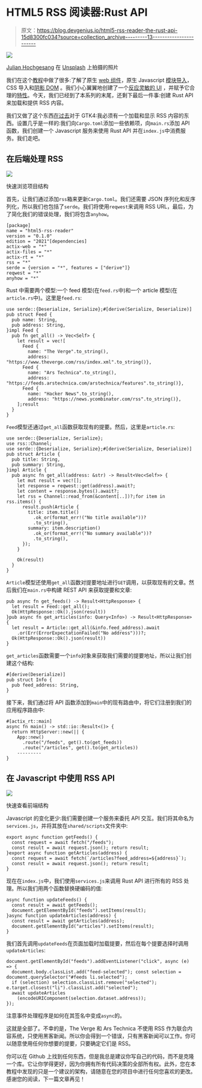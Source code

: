 # HTML5 RSS 阅读器:Rust API

> 原文：<https://blog.devgenius.io/html5-rss-reader-the-rust-api-15d8300fc034?source=collection_archive---------13----------------------->

![](img/5a69838a7539e43fc1384a200a9fa9f0.png)

[Julian Hochgesang](https://unsplash.com/es/@julianhochgesang?utm_source=medium&utm_medium=referral) 在 [Unsplash](https://unsplash.com?utm_source=medium&utm_medium=referral) 上拍摄的照片

我们在这个[教程](/initial-setup-for-a-rust-web-application-using-web-components-and-native-javascript-modules-ee832c062e8a)中做了很多:了解了原生 [web 组件](/html5-rss-reader-writing-the-first-web-components-949eec88dbf9)，原生 Javascript [模块导入](/html5-rss-reader-writing-specialized-web-components-8c8a972e681a)，CSS 导入和[阴影 DOM](/the-shadow-dom-of-an-html5-web-component-d99af7844192) 。我们小心翼翼地创建了一个[反应灵敏的 UI](/the-responsive-layout-for-our-rust-web-application-8fb46fe14c8f) ，并赋予它合理的[特性](/html5-rss-reader-filtering-the-custom-list-component-c3ba366c08fd)。今天，我们已经到了本系列的末尾，还剩下最后一件事:创建 Rust API 来加载和提供 RSS 内容。

我们又做了这个东西[在过去](/using-threads-and-messages-to-load-data-in-a-gtk4-widget-5e1da3b0621d)对于 GTK4:我必须有一个加载和显示 RSS 内容的东西。设置几乎是一样的:我们向`Cargo.toml`添加一些依赖项，向`main.rs`添加 API 函数，我们创建一个 Javascript 服务来使用 Rust API 并在`index.js`中消费服务。我们走吧。

## 在后端处理 RSS

![](img/0294287add2c6cc3e788fefc85adc6e4.png)

快速浏览项目结构

首先，让我们通过添加`rss`箱来更新`Cargo.toml`。我们还需要 JSON 序列化和反序列化，所以我们也包括了`serde`。我们将使用`reqwest`来调用 RSS URL，最后，为了简化我们的错误处理，我们将包含`anyhow`。

```
[package]
name = "html5-rss-reader"
version = "0.1.0"
edition = "2021"[dependencies]
actix-web = "*"
actix-files = "*"
actix-rt = "*"
rss = "*"
serde = {version = "*", features = ["derive"]}
reqwest = "*"
anyhow = "*"
```

Rust 中需要两个模型:一个 feed 模型(在`feed.rs`中)和一个 article 模型(在`article.rs`中)。这里是`feed.rs`:

```
use serde::{Deserialize, Serialize};#[derive(Serialize, Deserialize)]
pub struct Feed {
  pub name: String,
  pub address: String,
}impl Feed {
  pub fn get_all() -> Vec<Self> {
    let result = vec![
      Feed {
        name: "The Verge".to_string(),
        address: "https://www.theverge.com/rss/index.xml".to_string()},
      Feed {
        name: "Ars Technica".to_string(),
        address: "https://feeds.arstechnica.com/arstechnica/features".to_string()},
      Feed {
        name: "Hacker News".to_string(),
        address: "https://news.ycombinator.com/rss".to_string()},
    ];result
  }
}
```

`Feed`模型还通过`get_all`函数获取现有的提要。然后，这里是`article.rs`:

```
use serde::{Deserialize, Serialize};
use rss::Channel;
use serde::{Deserialize, Serialize};#[derive(Serialize, Deserialize)]
pub struct Article {
  pub title: String,
  pub summary: String,
}impl Article {
  pub async fn get_all(address: &str) -> Result<Vec<Self>> {
    let mut result = vec![];
    let response = reqwest::get(address).await?;
    let content = response.bytes().await?;
    let rss = Channel::read_from(&content[..])?;for item in rss.items() {
      result.push(Article {
        title: item.title()
          .ok_or(format_err!("No title available"))?
          .to_string(),
        summary: item.description()
          .ok_or(format_err!("No summary available"))?
          .to_string(),
      });
    }

    Ok(result)
  }
}
```

`Article`模型还使用`get_all`函数对提要地址进行`GET`调用，以获取现有的文章。然后我们在`main.rs`中构建 REST API 来获取提要和文章:

```
pub async fn get_feeds() -> Result<HttpResponse> {
  let result = Feed::get_all();
  Ok(HttpResponse::Ok().json(result))
}pub async fn get_articles(info: Query<Info>) -> Result<HttpResponse> {
  let result = Article::get_all(&info.feed_address).await
    .or(Err(ErrorExpectationFailed("No address")))?;
  Ok(HttpResponse::Ok().json(result))
}
```

`get_articles`函数需要一个`info`对象来获取我们需要的提要地址，所以让我们创建这个结构:

```
#[derive(Deserialize)]
pub struct Info {
  pub feed_address: String,
}
```

接下来，我们通过将 API 函数添加到`main`中的现有路由中，将它们注册到我们的应用程序路由中:

```
#[actix_rt::main]
async fn main() -> std::io::Result<()> {
  return HttpServer::new(|| {
    App::new()
      .route("/feeds", get().to(get_feeds))
      .route("/articles", get().to(get_articles))
    ---------
}
```

## 在 Javascript 中使用 RSS API

![](img/93a06e06104510623292005393bb5516.png)

快速查看前端结构

Javascript 的变化更少:我们需要创建一个服务来委托 API 交互。我们将其命名为`services.js`，并将其放在`shared/scripts`文件夹中:

```
export async function getFeeds() {
  const request = await fetch("/feeds");
  const result = await request.json(); return result;
}export async function getArticles(address) {
  const request = await fetch(`/articles?feed_address=${address}`);
  const result = await request.json(); return result;
}
```

现在在`index.js`中，我们使用`services.js`来调用 Rust API 进行所有的 RSS 处理。所以我们用两个函数替换硬编码的值:

```
async function updateFeeds() {
  const result = await getFeeds();
  document.getElementById("feeds").setItems(result);
}async function updateArticles(address) {
  const result = await getArticles(address);
  document.getElementById("articles").setItems(result);
}
```

我们首先调用`updateFeeds`在页面加载时加载提要，然后在每个提要选择时调用`updateArticles`:

```
document.getElementById("feeds").addEventListener("click", async (e) => {
  document.body.classList.add("feed-selected"); const selection = document.querySelector("#feeds li.selected");
  if (selection) selection.classList.remove("selected"); e.target.closest("li").classList.add("selected");
  await updateArticles
    (encodeURIComponent(selection.dataset.address));
});
```

注意事件处理程序是如何在其签名中变成`async`的。

这就是全部了。不幸的是，The Verge 和 Ars Technica 不使用 RSS 作为联合内容系统，只使用黑客新闻。所以你会得到一个错误，只有黑客新闻可以工作。你可以随意使用任何你想要的提要，只要确定它们是 RSS。

你可以在 Github 上找到任何东西，但是我总是建议你写自己的代码，而不是克隆一个库。它让你学得更好，因为你拥有所有代码决策的全部所有权。此外，您在本教程中发现的只是一个建议的架构，请随意在您的项目中进行任何您喜欢的更改。感谢您的阅读，下一篇文章再见！